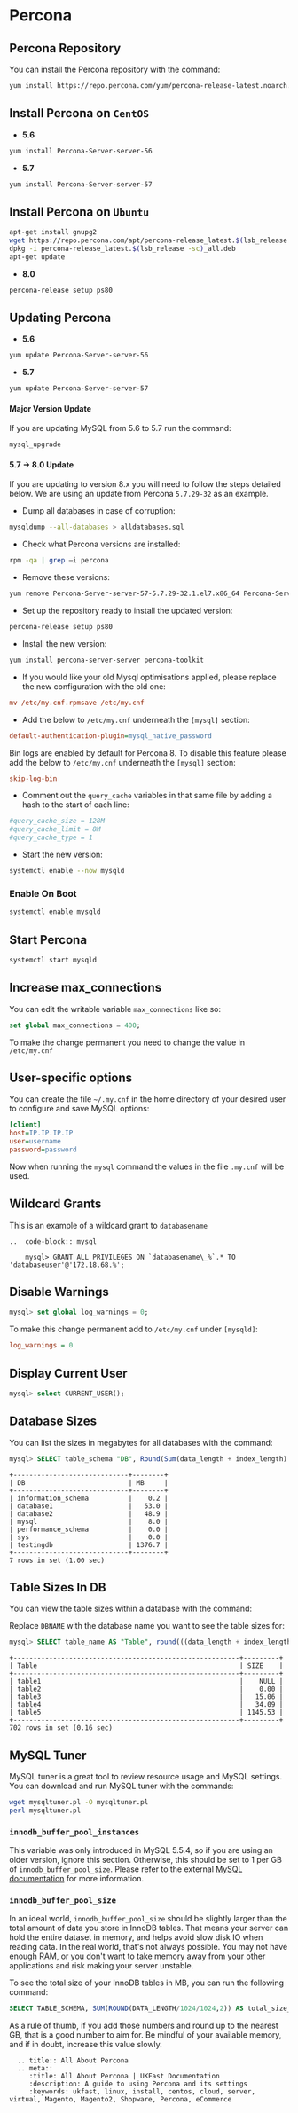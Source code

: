 # Percona

## Percona Repository
You can install the Percona repository with the command:

```bash
yum install https://repo.percona.com/yum/percona-release-latest.noarch.rpm
```

## Install Percona on `CentOS`

* **5.6**

```bash
yum install Percona-Server-server-56
```

* **5.7**

```bash
yum install Percona-Server-server-57
```

## Install Percona on `Ubuntu`
```bash
apt-get install gnupg2
wget https://repo.percona.com/apt/percona-release_latest.$(lsb_release -sc)_all.deb
dpkg -i percona-release_latest.$(lsb_release -sc)_all.deb
apt-get update
```
* **8.0**
 ```bash
percona-release setup ps80
```

## Updating Percona

* **5.6**

```bash
yum update Percona-Server-server-56
```

* **5.7**

```bash
yum update Percona-Server-server-57
```

#### Major Version Update
If you are updating MySQL from 5.6 to 5.7 run the command:

```bash
mysql_upgrade
```

#### 5.7 -> 8.0 Update

If you are updating to version 8.x you will need to follow the steps detailed below. We are using an update from Percona `5.7.29-32` as an example.

* Dump all databases in case of corruption:

```bash
mysqldump --all-databases > alldatabases.sql
```

* Check what Percona versions are installed:

```bash
rpm -qa | grep –i percona
```

* Remove these versions:

```bash
yum remove Percona-Server-server-57-5.7.29-32.1.el7.x86_64 Percona-Server-client-57-5.7.29-32.1.el7.x86_64 Percona-Server-shared-57-5.7.29-32.1.el7.x86_64 Percona-Server-shared-compat-57-5.7.29-32.1.el7.x86_64
```

* Set up the repository ready to install the updated version:

```bash
percona-release setup ps80
```

* Install the new version:

```bash
yum install percona-server-server percona-toolkit
```

* If you would like your old Mysql optimisations applied, please replace the new configuration with the old one:

```ini
mv /etc/my.cnf.rpmsave /etc/my.cnf
```

* Add the below to `/etc/my.cnf` underneath the `[mysql]` section:

```ini
default-authentication-plugin=mysql_native_password
```

Bin logs are enabled by default for Percona 8. To disable this feature please add the below to `/etc/my.cnf` underneath the `[mysql]` section:
```ini
skip-log-bin
```

* Comment out the `query_cache` variables in that same file by adding a hash to the start of each line:

```ini
#query_cache_size = 128M
#query_cache_limit = 8M
#query_cache_type = 1
```

* Start the new version:

```bash
systemctl enable --now mysqld
```

### Enable On Boot

```bash
systemctl enable mysqld
```

## Start Percona

```bash
systemctl start mysqld
```

## Increase max_connections

You can edit the writable variable `max_connections` like so:

```sql
set global max_connections = 400;
```

To make the change permanent you need to change the value in `/etc/my.cnf`

## User-specific options

You can create the file `~/.my.cnf` in the home directory of your desired user to configure and save MySQL options:

```ini
[client]
host=IP.IP.IP.IP
user=username
password=password
```

Now when running the `mysql` command the values in the file `.my.cnf` will be used.

## Wildcard Grants

This is an example of a wildcard grant to `databasename`

```eval_rst
..  code-block:: mysql

    mysql> GRANT ALL PRIVILEGES ON `databasename\_%`.* TO 'databaseuser'@'172.18.68.%';

```

## Disable Warnings

```sql
mysql> set global log_warnings = 0;
```

To make this change permanent add to `/etc/my.cnf` under `[mysqld]`:

```ini
log_warnings = 0
```

## Display Current User
```sql
mysql> select CURRENT_USER();
```

## Database Sizes

You can list the sizes in megabytes for all databases with the command:

```sql
mysql> SELECT table_schema "DB", Round(Sum(data_length + index_length) / 1024 / 1024, 1) "MB" FROM information_schema.tables GROUP BY table_schema;
```

```none
+-----------------------------+--------+
| DB                          | MB     |
+-----------------------------+--------+
| information_schema          |    0.2 |
| database1                   |   53.0 |
| database2                   |   48.9 |
| mysql                       |    8.0 |
| performance_schema          |    0.0 |
| sys                         |    0.0 |
| testingdb                   | 1376.7 |
+-----------------------------+--------+
7 rows in set (1.00 sec)
```

## Table Sizes In DB

You can view the table sizes within a database with the command:

Replace `DBNAME` with the database name you want to see the table sizes for:

```sql
mysql> SELECT table_name AS "Table", round(((data_length + index_length) / 1024 / 1024), 2) as SIZE FROM information_schema.TABLES WHERE table_schema = "DBNAME" order by SIZE;
```

```none
+---------------------------------------------------------+---------+
| Table                                                   | SIZE    |
+---------------------------------------------------------+---------+
| table1                                                  |    NULL |
| table2                                                  |    0.00 |
| table3                                                  |   15.06 |
| table4                                                  |   34.09 |
| table5                                                  | 1145.53 |
+---------------------------------------------------------+---------+
702 rows in set (0.16 sec)
```

## MySQL Tuner

MySQL tuner is a great tool to review resource usage and MySQL settings. You can download and run MySQL tuner with the commands:

```bash
wget mysqltuner.pl -O mysqltuner.pl
perl mysqltuner.pl
```

### `innodb_buffer_pool_instances`
This variable was only introduced in MySQL 5.5.4, so if you are using an older version, ignore this section. Otherwise, this should be set to 1 per GB of `innodb_buffer_pool_size`. Please refer to the external [MySQL documentation](https://dev.mysql.com/doc/refman/5.6/en/innodb-multiple-buffer-pools.html) for more information.

### `innodb_buffer_pool_size`

In an ideal world, `innodb_buffer_pool_size` should be slightly larger than the total amount of data you store in InnoDB tables. That means your server can hold the entire dataset in memory, and helps avoid slow disk IO when reading data. In the real world, that's not always possible. You may not have enough RAM, or you don't want to take memory away from your other applications and risk making your server unstable.

To see the total size of your InnoDB tables in MB, you can run the following command:

```sql
SELECT TABLE_SCHEMA, SUM(ROUND(DATA_LENGTH/1024/1024,2)) AS total_size_mb FROM information_schema.tables WHERE ENGINE LIKE 'innodb' GROUP BY table_schema;
```

As a rule of thumb, if you add those numbers and round up to the nearest GB, that is a good number to aim for. Be mindful of your available memory, and if in doubt, increase this value slowly.

```eval_rst
  .. title:: All About Percona
  .. meta::
     :title: All About Percona | UKFast Documentation
     :description: A guide to using Percona and its settings
     :keywords: ukfast, linux, install, centos, cloud, server, virtual, Magento, Magento2, Shopware, Percona, eCommerce
```
